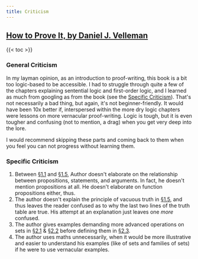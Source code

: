 ```yaml
---
title: Criticism
---
```


## [How to Prove It, by Daniel J. Velleman](../)

{{< toc >}}

### General Criticism

In my layman opinion, as an introduction to proof-writing, this book is a bit too logic-based to be accessible. I had to struggle through quite a few of the chapters explaining sentential logic and first-order logic, and I learned as much from googling as from the book (see the [Specific Criticism](#specific-criticism)). That's not necessarily a bad thing, but again, it's not beginner-friendly. It would have been 10x better if, interspersed within the more dry logic chapters were lessons on more vernacular proof-writing. Logic is tough, but it is even tougher and confusing (not to mention, a drag) when you get very deep into the lore.

I would recommend skipping these parts and coming back to them when you feel you can not progress without learning them.

### Specific Criticism

1.  Between [§1.1](../ch1/#chapter-11--deductive-reasoning-and-logical-connectives) and [§1.5](../ch1/#chapter-15--the-conditional-and-biconditional-connectives), Author doesn't elaborate on the relationship
    between propositions, statements, and arguments. In fact, he doesn't
    mention propositions at all. He doesn't elaborate on function
    propositions either, thus.
2.  The author doesn't explain the principle of vacuous truth in [§1.5](../ch1/#chapter-15--the-conditional-and-biconditional-connectives),
    and thus leaves the reader confused as to why the last two lines of
    the truth table are true. His attempt at an explanation just leaves one _more_ confused.
3.  The author gives examples demanding more advanced operations on sets in [§2.1](../ch2/#chapter-21--quantifiers) & [§2.2](../ch2/#chapter-22--equivalences-involving-quantifiers) before defining them in [§2.3](../ch2/#chapter-23--more-operations-on-sets).
4.  The author uses maths unnecessarily, when it would be more illustrative and easier to understand his examples (like of sets and families of sets) if he were to use vernacular examples.
